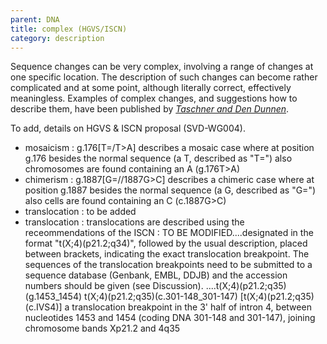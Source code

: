 ```yaml
---
parent: DNA
title: complex (HGVS/ISCN)
category: description
---
```


Sequence changes can be very complex, involving a range of changes at one specific location. The description of such changes can become rather complicated and at some point, although literally correct, effectively meaningless. Examples of complex changes, and suggestions how to describe them, have been published by [_Taschner and Den Dunnen_](http://onlinelibrary.wiley.com/doi/10.1002/humu.21427/pdf).

To add, details on HGVS & ISCN proposal (SVD-WG004).

*	mosaicism
	:	g.176[T=/T>A] describes a mosaic case where at position g.176 besides the normal sequence (a T, described as "T=") also chromosomes are found containing an A (g.176T>A)
*	chimerism
	:	g.1887[G=//1887G>C] describes a chimeric case where at position g.1887 besides the normal sequence (a G, described as "G=") also cells are found containing an C (c.1887G>C)
*	translocation
	:	to be added
*	translocation
	: translocations are described using the receommendations of the ISCN
	: TO BE MODIFIED....designated in the format  "t(X;4)(p21.2;q34)", followed by the usual description, placed between brackets, indicating the exact translocation breakpoint. The sequences of the translocation breakpoints need to be submitted to a sequence database (Genbank, EMBL, DDJB) and the accession numbers should be given (see Discussion).
....t(X;4)(p21.2;q35)(g.1453_1454)   t(X;4)(p21.2;q35)(c.301-148_301-147)   [t(X;4)(p21.2;q35)(c.IVS4)]   a translocation breakpoint in the 3' half of intron 4, between nucleotides 1453 and 1454 (coding DNA 301-148 and 301-147), joining chromosome bands Xp21.2 and 4q35 

